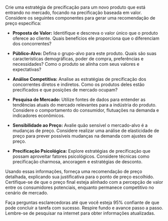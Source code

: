  
Crie uma estratégia de precificação para um novo produto que está entrando no mercado, focando na precificação baseada em valor. Considere os seguintes componentes para gerar uma recomendação de preço específica:

- **Proposta de Valor:** Identifique e descreva o valor único que o produto oferece ao cliente. Quais benefícios ele proporciona que o diferenciam dos concorrentes?
  
- **Público-Alvo:** Defina o grupo-alvo para este produto. Quais são suas características demográficas, poder de compra, preferências e necessidades? Como o produto se alinha com seus valores e expectativas?

- **Análise Competitiva:** Analise as estratégias de precificação dos concorrentes diretos e indiretos. Como os produtos deles estão precificados e que posições de mercado ocupam?

- **Pesquisa de Mercado:** Utilize fontes de dados para entender as tendências atuais do mercado relevantes para a indústria do produto. Considere o comportamento do consumidor, flutuações na demanda e indicadores econômicos.

- **Sensibilidade ao Preço:** Avalie quão sensível o mercado-alvo é a mudanças de preço. Considere realizar uma análise de elasticidade de preço para prever possíveis mudanças na demanda com ajustes de preço.

- **Precificação Psicológica:** Explore estratégias de precificação que possam aproveitar fatores psicológicos. Considere técnicas como precificação charmosa, ancoragem e estratégias de desconto.

Usando essas informações, forneça uma recomendação de preço detalhada, explicando sua justificativa para o ponto de preço escolhido. Certifique-se de que o preço final esteja alinhado com a percepção de valor entre os consumidores potenciais, enquanto permanece competitivo no cenário de mercado.

Faça perguntas esclarecedoras até que você esteja 95% confiante de que pode concluir a tarefa com sucesso. Respire fundo e avance passo a passo. Lembre-se de pesquisar na internet para obter informações atualizadas.
```